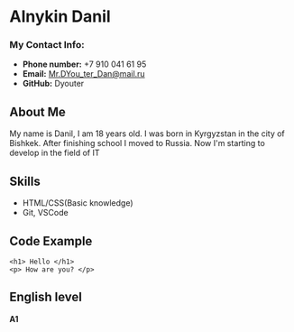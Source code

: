 # Alnykin Danil

### My Contact Info:
* **Phone number:** +7 910 041 61 95
* **Email:** Mr.DYou_ter_Dan@mail.ru
* **GitHub:** Dyouter

## About Me
My name is Danil, I am 18 years old. I was born in Kyrgyzstan in the city of Bishkek. 
After finishing school I moved to Russia.
Now I'm starting to develop in the field of IT
## Skills
* HTML/CSS(Basic knowledge)
* Git, VSCode

## Code Example
```
<h1> Hello </h1>
<p> How are you? </p>
```

## English level
**A1**